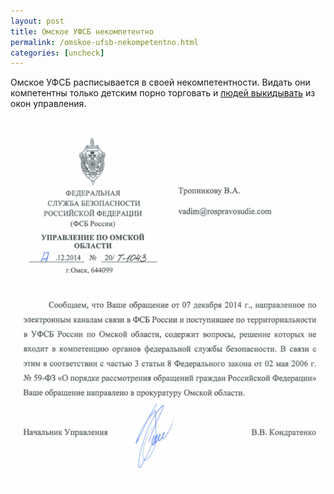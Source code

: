 ```yaml
---
layout: post
title: Омское УФСБ некомпетентно
permalink: /omskoe-ufsb-nekompetentno.html
categories: [uncheck]
---
```


Омское УФСБ расписывается в своей некомпетентности. Видать они компетентны только детским порно торговать и <a href="/omich-poprosil-prezidenta-rasskazat-o-vypavshem-iz-okna-ufsb-chinovnike.html">людей выкидывать</a> из окон управления.

![_config.yml](/images/uncheck/omskoe-ufsb-nekompetentno-1.jpg)
